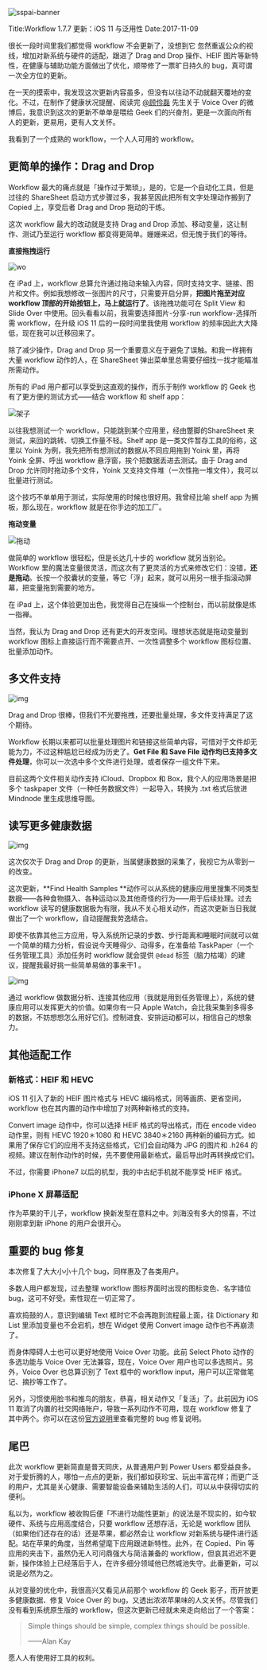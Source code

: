![sspai-banner](http://onf0m2glb.bkt.clouddn.com/bitcrom/minja/2017-11-09-133647.jpg)

Title:Workflow 1.7.7 更新：iOS 11 与泛用性
Date:2017-11-09

很长一段时间里我们都觉得 workflow 不会更新了，没想到它 忽然重返公众的视线，增加对新系统与硬件的适配，跟进了 Drag and Drop 操作、HEIF 图片等新特性，在健康与辅助功能方面做出了优化，顺带修了一票旷日持久的 bug，真可谓一次全方位的更新。

在一天的摸索中，我发现这次更新内容虽多，但没有以往动不动就翻天覆地的变化。不过，在制作了健康状况提醒、阅读完 [@顾伶磊](https://sspai.com/user/772807/updates) 先生关于 Voice Over 的微博后，我意识到这次的更新不单单是喂给 Geek 们的兴奋剂，更是一次面向所有人的更新，更易用，更有人文关怀。

我看到了一个成熟的 workflow，一个人人可用的 workflow。

## 更简单的操作：Drag and Drop

Workflow 最大的痛点就是「操作过于繁琐」，是的，它是一个自动化工具，但是过往的 ShareSheet 启动方式步骤过多，我甚至因此把所有文字处理动作搬到了 Copied 上，享受后者 Drag and Drop 拖动的干练。

这次 workflow 最大的改动就是支持 Drag and Drop 添加、移动变量，这让制作、测试乃至运行 workflow 都变得更简单。姗姗来迟，但无愧于我们的等待。

**直接拖拽运行**

![wo](http://onf0m2glb.bkt.clouddn.com/bitcrom/minja/2017-11-09-wo-min.gif)

在 iPad 上，workflow 总算允许通过拖动来输入内容，同时支持文字、链接、图片和文件。例如我想修改一张图片的尺寸，只需要开启分屏，**把图片拖至对应 workflow 顶部的开始按钮上，马上就运行了**。该拖拽功能可在 Split View 和 Slide Over 中使用。回头看看以前，我需要选择图片-分享-run workflow-选择所需 workflow，在升级 iOS 11 后的一段时间里我使用 workflow 的频率因此大大降低，现在我可以迁移回来了。

除了减少操作，Drag and Drop 另一个重要意义在于避免了误触。和我一样拥有大量 workflow 动作的人，在 ShareSheet 弹出菜单里总需要仔细找一找才能瞄准所需动作。

所有的 iPad 用户都可以享受到这直观的操作，而乐于制作 workflow 的 Geek 也有了更方便的测试方式——结合 workflow 和 shelf app：

![架子](http://onf0m2glb.bkt.clouddn.com/bitcrom/minja/2017-11-09-shelf-min.gif)

以往我想测试一个 workflow，只能跳到某个应用里，经由蹩脚的ShareSheet 来测试，来回的跳转、切换工作量不轻。Shelf app 是一类文件暂存工具的俗称，这里以 Yoink 为例，我先把所有想测试的数据从不同应用拖到 Yoink 里，再将 Yoink 全屏、呼出 workflow 悬浮窗，挨个把数据丢进去测试。由于 Drag and Drop 允许同时拖动多个文件，Yoink 又支持文件堆（一次性拖一堆文件），我可以批量进行测试。

这个技巧不单单用于测试，实际使用的时候也很好用。我曾经比喻 shelf app 为搁板，那么现在，workflow 就是在你手边的加工厂。

**拖动变量**

![拖动](http://onf0m2glb.bkt.clouddn.com/bitcrom/minja/2017-11-09-%E6%8B%96%E5%8A%A8%E5%8F%98%E9%87%8F-min.gif)

做简单的 workflow 很轻松，但是长达几十步的 workflow 就另当别论。Workflow 里的魔法变量很灵活，而这次有了更灵活的方式来修改它们：没错，**还是拖动**。长按一个胶囊状的变量，等它「浮」起来，就可以用另一根手指滚动屏幕，把变量拖到需要的地方。

在 iPad 上，这个体验更加出色，我觉得自己在操纵一个控制台，而以前就像是练一指禅。

当然，我认为 Drag and Drop 还有更大的开发空间。理想状态就是拖动变量到 workflow 图标上直接运行而不需要点开、一次性调整多个 workflow 图标位置、批量添加动作。

## 多文件支持

![img](https://cdn.sspai.com/2017/11/09/88cca2b3bfb7e7b3cc44ef274b72f379.png)

Drag and Drop 很棒，但我们不光要拖拽，还要批量处理，多文件支持满足了这个期待。

Workflow 长期以来都可以批量处理图片和链接这些简单内容，可惜对于文件却无能为力，不过这种尴尬已经成为历史了。**Get File 和 Save File 动作均已支持多文件处理**，你可以一次选中多个文件进行处理，或者保存一组文件下来。

目前这两个文件相关动作支持 iCloud、Dropbox 和 Box，我个人的应用场景是把多个 taskpaper 文件（一种任务数据文件）一起导入，转换为 .txt 格式后放进 Mindnode 里生成思维导图。

## 读写更多健康数据

![img](https://cdn.sspai.com/2017/11/09/ab7e11c2b65b8717f14518f88c07e5f4.png)

这次仅次于 Drag and Drop 的更新，当属健康数据的采集了，我视它为从零到一的改变。

这次更新，**Find Health Samples **动作可以从系统的健康应用里搜集不同类型数据——各种食物摄入、各种运动以及其他奇怪的行为——用于后续处理。过去 workflow 读写的健康数据极为有限，我从不关心相关动作，而这次更新当日我就做出了一个 workflow，自动提醒我劳逸结合。

即使不依靠其他三方应用，导入系统所记录的步数、步行距离和睡眠时间就可以做一个简单的精力分析，假设说今天睡得少、动得多，在准备给 TaskPaper（一个任务管理工具）添加任务时 workflow 就会提供 `@dead` 标签（脑力枯竭）的建议，提醒我最好挑一些简单易做的事来干1 。

![img](https://cdn.sspai.com/2017/11/09/15ccd6a4b5f68835c17ef8710e7c9db1.png)

通过 workflow 做数据分析、连接其他应用（我就是用到任务管理上），系统的健康应用可以发挥更大的价值。如果你有一只 Apple Watch，会比我采集到多得多的数据，不妨想想怎么用好它们。控制进食、安排运动都可以，相信自己的想象力。

## 其他适配工作

### 新格式：HEIF 和 HEVC

iOS 11 引入了新的 HEIF 图片格式与 HEVC 编码格式，同等画质、更省空间，workflow 也在其内置的动作中增加了对两种新格式的支持。

Convert image 动作中，你可以选择 HEIF 格式的导出格式，而在 encode video 动作里，则有 HEVC 1920＊1080 和 HEVC 3840＊2160 两种新的编码方式。如果用了保存它们的应用不支持这些格式，它们会自动降为 JPG 的图片和 .h264 的视频。建议在制作动作的时候，先不要使用最新格式，最后导出时再转换成它们。

不过，你需要 iPhone7 以后的机型，我的中古纪手机就不能享受 HEIF 格式。

### iPhone X 屏幕适配

作为苹果的干儿子，workflow 换新发型在意料之中。刘海没有多大的惊喜，不过刚刚拿到新 iPhone 的用户会很开心。

## 重要的 bug 修复

本次修复了大大小小十几个 bug，同样惠及了各类用户。

多数人用户都发现，过去整理 workflow 图标界面时出现的图标变色、名字错位 bug，这可不好受。索性现在一切正常了。

喜欢捣鼓的人，意识到编辑 Text 框时它不会再跑到流程最上面，往 Dictionary 和 List 里添加变量也不会宕机，想在 Widget 使用 Convert image 动作也不再崩溃了。

而身体障碍人士也可以更好地使用 Voice Over 功能。此前 Select Photo 动作的多选功能与 Voice Over 无法兼容，现在，Voice Over 用户也可以多选照片。另外，Voice Over 也总算识别了 Text 框中的 workflow input，用户可以正常做笔记、摘抄等工作了。

另外，习惯使用脸书和推鸟的朋友，恭喜，相关动作又「复活」了。此前因为 iOS 11 取消了内置的社交网络账户，导致一系列动作不可用，现在 workflow 修复了其中两个。你可以在这份[官方说明](https://workflow.is/whatsnew)里查看完整的 bug 修复说明。

## 尾巴

此次 workflow 更新简直是普天同庆，从普通用户到 Power Users 都受益良多。对于爱折腾的人，哪怕一点点的更新，我们都如获珍宝、玩出丰富花样；而更广泛的用户，尤其是关心健康、需要智能设备来辅助生活的人们，可以从中获得切实的便利。

私以为，workflow 被收购后便「不进行功能性更新」的说法是不现实的，如今软硬件、系统与应用高度结合，只要 workflow 还想存活，无论是 workflow 团队（如果他们还存在的话）还是苹果，都必然会让 workflow 对新系统与硬件进行适配。站在苹果的角度，当然希望麾下应用跟进新特性。此外，在 Copied、Pin 等应用的夹击下，虽然仍无人可问鼎强大与简洁兼备的 workflow，但哀其迟迟不更新，操作体验上已经落后于人，在许多细分领域他已然城池失守。此番更新，可以说是必然为之。

从对变量的优化中，我很高兴又看见从前那个 workflow 的 Geek 影子，而开放更多健康数据、修复 Voice Over 的 bug，又透出浓浓苹果味的人文关怀。尽管我们没有看到系统原生版的 workflow，但这次更新已经就未来走向给出了一个答案：

> Simple things should be simple, complex things should be possible.
>
> ——Alan Kay

愿人人有使用好工具的权利。